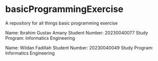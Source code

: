 # basicProgrammingExercise
A repository for all things basic programming exercise

Name: Ibrahim Gustav Amany
Student Number: 20230040077
Study Program: Informatics Engineering

Name: Wildan Fadillah
Student Number: 20230040049
Study Program: Informatics Engineering
